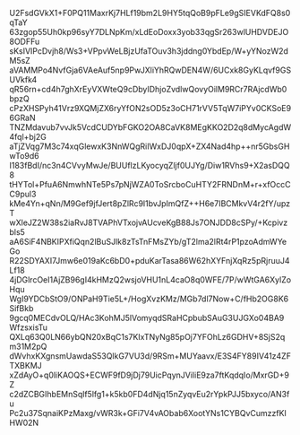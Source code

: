 U2FsdGVkX1+F0PQ11MaxrKj7HLf19bm2L9HY5tqQoB9pFLe9gSIEVKdFQ8s0qTaY
63zgop55Uh0kp96syY7DLNpKm/xLdEoDoxx3yob33qgSr263wlUHDVDEJO8ODFFu
sKsIVIPcDvjh8/Ws3+VPpvWeLBjzUfaTOuv3h3jddng0YbdEp/W+yYNozW2dM5sZ
aVAMMPo4NvfGja6VAeAuf5np9PwJXliYhRQwDEN4W/6UCxk8GyKLqvf9GSUVkfk4
qR56rn+cd4h7ghXrEyVXWteQ9cDbyIDhjoZvdlwQovyOilM9RCr7RAjcdWb0bpzQ
cPzXHSPyh41Vrz9XQMjZX6ryYfON2sOD5z3oCH71rVV5TqW7iPYv0CKSoE96GRaN
TNZMdavub7vvJk5VcdCUDYbFGKO2OA8CaVK8MEgKKO2D2q8dMycAgdW4fql+bj2G
aTjZVqg7M3c74xqGlewxK3NnWQgRiIWxDJ0qpX+ZX4Nad4hp++nr5GbsGHwTo9d6
I183fBdI/nc3n4CVvyMwJe/BUUflzLKyocyqZljf0UJYg/Diw1RVhs9+X2asDQQ8
tHYTol+PfuA6NmwhNTe5Ps7pNjWZA0ToSrcboCuHTY2FRNDnM+r+xfOccCC9pul3
kMe4Yn+qNn/M9Gef9jfJert8pZlRc9l1bvJpImQfZ++H6e7IBCMkvV4r2fY/upzT
wXleJZ2W38s2iaRvJ8TVAPhVTxojvAUcveKgB88Js7ONJDD8cSPy/+Kcpivzbls5
aA6SiF4NBKIPXfiQqn2lBuSJlk8zTsTnFMsZYb/gT2lma2lRt4rP1pzoAdmWYeGo
R22SDYAXI7Jmw6e019aKc6bD0+pduKarTasa86W62hXYFnjXqRz5pRjruuJ4Lf18
4jDGlrcOeI1AjZB96gI4kHMzQ2wsjoVHU1nL4caO8q0WFE/7P/wWtGA6XylZoHqu
WgI9YDCbStO9/ONPaH9Tie5L+/HogXvzKMz/MGb7dl7Now+C/fHb2OG8K6SifBkb
9gcq0MECdvOLQ/HAc3KohMJ5lVomyqdSRaHCpbubSAuG3UJGXo04BA9WfzsxisTu
QXLq63Q0LN66ybQN20xBqC1s7KIxTNyNg85pOj7YFOhLz6GDHV+8SjS2qm31M2pQ
dWvhxKXgnsmUawdaS53QlkG7VU3d/9RSm+MUYaavx/E3S4FY89IV41z4ZFTXBKMJ
xZdAyO+q0liKAOQS+ECWF9fD9jDj79UicPqynJViliE9za7ftKqdqIo/MxrGD+9Z
c2dZCBGIhbEMnSqlf5lfg1+k5kb0FD4dNjq15nZyqvEu2rYpkPJJ5bxyco/AN3fu
Pc2u37SqnaiKPzMaxg/vWR3k+GFi7V4vAObab6XootYNs1CYBQvCumzzfKIHW02N
